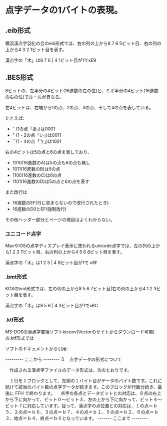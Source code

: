 ﻿# 点字データの1バイトの表現。

## .eib形式

横浜漢点字羽化の会のeib形式では、右の列の上から8 7 6 5ビット目、右の列の上から4 3 2 1ビット目を表す。

漢点字の「木」は8 7 6 | 4 1ビット目が1でxE9

## .BES形式

8ビットの、左半分の4ビット(16進数の左の位)と、ミギ半分の4ビット(16進数の右の位)でルールが異なる。

左4ビットは、右端から1の点、2の点、3の点、そして4の点を表している。

たとえば:

- ⠁(1の点「あ」)は0001
- ⠃(1・2の点「い」)は0011
- ⠉(1・4の点「う」)は1001

右の4ビットは5の点と6の点を表しており、

- 1010(16進数のA)は5の点も6の点も無し
- 1011(16進数のB)は5の点
- 1100(16進数のC)は6の点
- 1101(16進数のD)は5の点と6の点を表す

また改行は

- 16進数のEF(行に収まらないので改行されたとき)
- 16進数のD0とEF(強制改行)

その他ヘッダー部分とページの境目はよくわからない。




### ユニコード点字

MacやiOSの点字ディスプレイ表示に使われるunicode点字では、左の列の上から1 2 3 7ビット目、右の列の上から4 5 6 8ビット目を表す。

漢点字の「木」は1 2 3 | 4 8ビット目が1で x8F


### .bmt形式

KGSのbmt形式では、左の列の上から8 5 6 7ビット目|右の列の上から4 1 2 3ビット目を表す。

漢点字の「木」は8 5 6 | 4 3ビット目が1でxBC

### .ktf形式

MS-DOSの漢点字変換ソフトktconv(Vectorのサイトからダウンロード可能)の.ktf形式では

ソフトのドキュメントから引用:

--------- ここから --------
５　点字データの形式について

　作成される漢点字ファイルのデータ形式は、次のとおりです。

　１行を１ブロックとして、先頭の１バイト目がデータのバイト数です。これに続けて該当のバイト数の点字データが続きます。このブロックが行数分続き、最後に FFH で終わります。
　点字の各点とデータビットとの対応は、８点の右上から下に向かって、ビット０～ビット３、左の上から下に向かって、ビット４～ビット７に対応しています。従って、漢点字の点位置との対応は、１の点＝ｂ５、２の点＝ｂ６、３の点＝ｂ７、４の点＝ｂ１、５の点＝ｂ２、６の点＝ｂ３、始点＝ｂ４、終点＝ｂ０となっています。
------- ここまで --------

